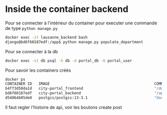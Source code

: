 # Inside the container backend
Pour se connecter à l'intérieur du container pour executer une commande de type `python manage.py`
```bash
docker exec -it lausanne_backend bash
django@bd6f60187edf:/app$ python manage.py populate_department
```
Pour se connecter à la db
```bash
docker exec -it db psql -h db -d portal_db -U portal_user
```
Pour savoir les containers créés
```bash
docker ps                            
CONTAINER ID   IMAGE                                               COMMAND                  CREATED             STATUS                         PORTS                    NAMES
b4ff3d50da1d   city-portal_frontend                                "/docker-entrypoint.…"   About an hour ago   Up 26 minutes                  0.0.0.0:3001->80/tcp     lausanne_frontend
bd6f60187edf   city-portal_backend                                 "/app/entrypoint.sh"     About an hour ago   Up 26 minutes                  0.0.0.0:8002->8002/tcp   lausanne_backend
d54064b05de0   postgis/postgis:13-3.1                              "docker-entrypoint.s…"   About an hour ago   Up 26 minutes (healthy)        0.0.0.0:5432->5432/tcp   db
```

Il faut regler l'histoire de api, voir les boutons create post